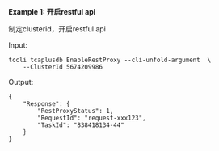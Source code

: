 **Example 1: 开启restful api**

制定clusterid，开启restful api

Input: 

```
tccli tcaplusdb EnableRestProxy --cli-unfold-argument  \
    --ClusterId 5674209986
```

Output: 
```
{
    "Response": {
        "RestProxyStatus": 1,
        "RequestId": "request-xxx123",
        "TaskId": "838418134-44"
    }
}
```

